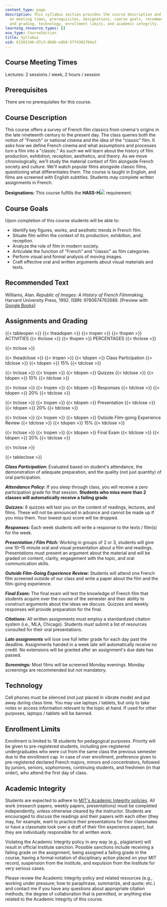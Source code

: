 ```yaml
---
content_type: page
description: This syllabus section provides the course description and information
  on meeting times, prerequisites, designations, coarse goals, recommended text, assignments
  and grading, technology, enrollment limits, and academic integrity.
learning_resource_types: []
ocw_type: CourseSection
title: Syllabus
uid: 6128134b-d7c3-06db-edb9-57f4302764e3
---
```


Course Meeting Times
--------------------

Lectures: 2 sessions / week, 2 hours / session

Prerequisites
-------------

There are no prerequisites for this course.

Course Description
------------------

This course offers a survey of French film classics from cinema's origins in the late nineteenth century to the present day. The class queries both the notion of "French" or national cinema and the idea of the "classic" film. It asks how we define French cinema and what assumptions and processes turn a film into a "classic." As such we will learn about the history of film production, exhibition, reception, aesthetics, and theory. As we move chronologically, we'll study the material context of film alongside French society and culture. We'll watch popular films alongside classic films, questioning what differentiates them. The course is taught in English, and films are screened with English subtitles. Students may complete written assignments in French.

**Designations:** This course fulfills the **HASS-H**![](/images/educator/icon-question-hass-h.png) requirement.

Course Goals
------------

Upon completion of this course students will be able to:

*   Identify key figures, works, and aesthetic trends in French film.
*   Situate film within the context of its production, exhibition, and reception.
*   Analyze the role of film in modern society.
*   Articulate the function of "French" and "classic" as film categories.
*   Perform visual and formal analysis of moving images.
*   Craft effective oral and written arguments about visual materials and texts.

Recommended Text
----------------

Williams, Alan. _Republic of Images: A History of French Filmmaking_. Harvard University Press, 1992. ISBN: 9780674762688. \[Preview with [Google Books](http://books.google.com/books?id=ESVZOghoi6kC&pg=PAfrontcover)\]

Assignments and Grading
-----------------------

{{< tableopen >}}
{{< theadopen >}}
{{< tropen >}}
{{< thopen >}}
ACTIVITIES
{{< thclose >}}
{{< thopen >}}
PERCENTAGES
{{< thclose >}}

{{< trclose >}}

{{< theadclose >}}
{{< tropen >}}
{{< tdopen >}}
Class Participation
{{< tdclose >}}
{{< tdopen >}}
15%
{{< tdclose >}}

{{< trclose >}}
{{< tropen >}}
{{< tdopen >}}
Quizzes
{{< tdclose >}}
{{< tdopen >}}
10%
{{< tdclose >}}

{{< trclose >}}
{{< tropen >}}
{{< tdopen >}}
Responses
{{< tdclose >}}
{{< tdopen >}}
20%
{{< tdclose >}}

{{< trclose >}}
{{< tropen >}}
{{< tdopen >}}
Presentation
{{< tdclose >}}
{{< tdopen >}}
20%
{{< tdclose >}}

{{< trclose >}}
{{< tropen >}}
{{< tdopen >}}
Outside Film-going Experience Review
{{< tdclose >}}
{{< tdopen >}}
15%
{{< tdclose >}}

{{< trclose >}}
{{< tropen >}}
{{< tdopen >}}
Final Exam
{{< tdclose >}}
{{< tdopen >}}
20%
{{< tdclose >}}

{{< trclose >}}

{{< tableclose >}}

**_Class Participation:_** Evaluated based on student's attendance, the demonstration of adequate preparation, and the quality (not just quantity) of oral participation.

**_Attendance Policy:_** If you sleep through class, you will receive a zero participation grade for that session. **Students who miss more than 2 classes will automatically receive a failing grade**.

_**Quizzes:**_ 6 quizzes will test you on the content of readings, lectures, and films. These will not be announced in advance and cannot be made up if you miss them. Your lowest quiz score will be dropped.

_**Responses:**_ Each week students will write a response to the texts / film(s) for the week.

_**Presentation / Film Pitch:**_ Working in groups of 2 or 3, students will give one 10–15 minute oral and visual presentation about a film and readings. Presentations must present an argument about the material and will be graded on content, clarity, engagement with the topic, and oral communication skills.

_**Outside Film-Going Experience Review:**_ Students will attend one French film screened outside of our class and write a paper about the film and the film-going experience.

_**Final Exam:**_ The final exam will test the knowledge of French film that students acquire over the course of the semester and their ability to construct arguments about the ideas we discuss. Quizzes and weekly responses will provide preparation for the final.

_**Citations:**_ All written assignments must employ a standardized citation system (i.e., MLA, Chicago). Students _must_ submit a list of resources consulted for their oral presentations.

_**Late assignments**_ will lose one full letter grade for each day past the deadline. Assignments handed in a week late will automatically receive no credit. No extensions will be granted after an assignment's due date has passed.

_**Screenings:**_ Most films will be screened Monday evenings. Monday screenings are recommended but not mandatory.

Technology
----------

Cell phones must be silenced (not just placed in vibrate mode) and put away during class time. You may use laptops / tablets, but only to take notes or access information relevant to the topic at hand. If used for other purposes, laptops / tablets will be banned.

Enrollment Limits
-----------------

Enrollment is limited to 18 students for pedagogical purposes. Priority will be given to pre-registered students, including pre-registered undergraduates who were cut from the same class the previous semester due to the enrollment cap. In case of over enrollment, preference given to pre-registered declared French majors, minors and concentrators, followed by juniors, seniors, sophomores, continuing students, and freshmen (in that order), who attend the first day of class.

Academic Integrity
------------------

Students are expected to adhere to [MIT's Academic Integrity policies](http://integrity.mit.edu/). All work (research papers, weekly papers, presentations) must be completed independently, unless otherwise cleared by the instructor. Students are encouraged to discuss the readings and their papers with each other (they may, for example, want to practice their presentations for their classmates or have a classmate look over a draft of their film experience paper), but they are individually responsible for all written work.

Violating the Academic Integrity policy in any way (e.g., plagiarism) will result in official Institute sanction. Possible sanctions include receiving a failing grade on the assignment, being assigned a failing grade in the course, having a formal notation of disciplinary action placed on your MIT record, suspension from the Institute, and expulsion from the Institute for very serious cases.

Please review the Academic Integrity policy and related resources (e.g., working under pressure; how to paraphrase, summarize, and quote; etc.) and contact me if you have any questions about appropriate citation methods, the degree of collaboration that is permitted, or anything else related to the Academic Integrity of this course.